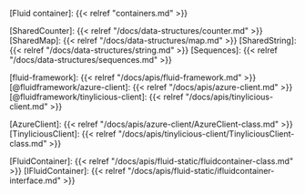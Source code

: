 <!-- Links -->

<!-- Concepts -->

[Fluid container]: {{< relref "containers.md" >}}

<!-- Distributed Data Structures -->

[SharedCounter]: {{< relref "/docs/data-structures/counter.md" >}}
[SharedMap]: {{< relref "/docs/data-structures/map.md" >}}
[SharedString]: {{< relref "/docs/data-structures/string.md" >}}
[Sequences]:  {{< relref "/docs/data-structures/sequences.md" >}}

<!-- API links -->

[fluid-framework]: {{< relref "/docs/apis/fluid-framework.md" >}}
[@fluidframework/azure-client]: {{< relref "/docs/apis/azure-client.md" >}}
[@fluidframework/tinylicious-client]: {{< relref "/docs/apis/tinylicious-client.md" >}}

[AzureClient]: {{< relref "/docs/apis/azure-client/AzureClient-class.md" >}}
[TinyliciousClient]: {{< relref "/docs/apis/tinylicious-client/TinyliciousClient-class.md" >}}

[FluidContainer]: {{< relref "/docs/apis/fluid-static/fluidcontainer-class.md" >}}
[IFluidContainer]: {{< relref "/docs/apis/fluid-static/ifluidcontainer-interface.md" >}}
